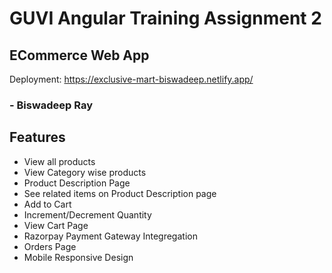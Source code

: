 # GUVI Angular Training Assignment 2
## ECommerce Web App
Deployment: https://exclusive-mart-biswadeep.netlify.app/

### - Biswadeep Ray

## Features
- View all products
- View Category wise products
- Product Description Page
- See related items on Product Description page
- Add to Cart
- Increment/Decrement Quantity
- View Cart Page
- Razorpay Payment Gateway Integregation
- Orders Page
- Mobile Responsive Design
